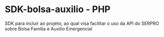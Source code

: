 # SDK-bolsa-auxilio - PHP

SDK para incluir ao projeto, ao qual visa facilitar o uso da API do SERPRO sobre Bolsa Familia e Auxilio Emergencial

